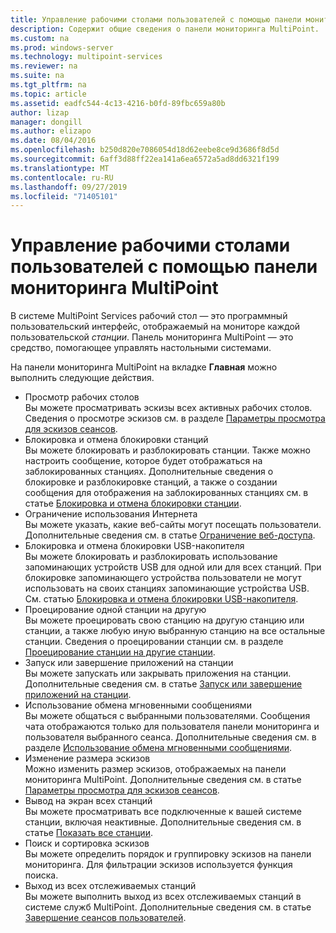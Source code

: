 ```yaml
---
title: Управление рабочими столами пользователей с помощью панели мониторинга MultiPoint
description: Содержит общие сведения о панели мониторинга MultiPoint.
ms.custom: na
ms.prod: windows-server
ms.technology: multipoint-services
ms.reviewer: na
ms.suite: na
ms.tgt_pltfrm: na
ms.topic: article
ms.assetid: eadfc544-4c13-4216-b0fd-89fbc659a80b
author: lizap
manager: dongill
ms.author: elizapo
ms.date: 08/04/2016
ms.openlocfilehash: b250d820e7086054d18d62eebe8ce9d3686f8d5d
ms.sourcegitcommit: 6aff3d88ff22ea141a6ea6572a5ad8dd6321f199
ms.translationtype: MT
ms.contentlocale: ru-RU
ms.lasthandoff: 09/27/2019
ms.locfileid: "71405101"
---
```

# <a name="manage-user-desktops-using-multipoint-dashboard"></a>Управление рабочими столами пользователей с помощью панели мониторинга MultiPoint
В системе MultiPoint Services рабочий стол — это программный пользовательский интерфейс, отображаемый на мониторе каждой пользовательской *станции*. Панель мониторинга MultiPoint — это средство, помогающее управлять настольными системами.   
  
На панели мониторинга MultiPoint на вкладке **Главная** можно выполнить следующие действия.  
  
- Просмотр рабочих столов  
Вы можете просматривать эскизы всех активных рабочих столов. Сведения о просмотре эскизов см. в разделе [Параметры просмотра для эскизов сеансов](View-Options-for-Session-Thumbnails-in-MultiPoint-Dashboard.md).  
- Блокировка и отмена блокировки станций  
Вы можете блокировать и разблокировать станции. Также можно настроить сообщение, которое будет отображаться на заблокированных станциях. Дополнительные сведения о блокировке и разблокировке станций, а также о создании сообщения для отображения на заблокированных станциях см. в статье [Блокировка и отмена блокировки станции](Block-or-Unblock-a-Station.md).  
- Ограничение использования Интернета  
Вы можете указать, какие веб-сайты могут посещать пользователи. Дополнительные сведения см. в статье [Ограничение веб-доступа](Limit-Web-Access.md).  
- Блокировка и отмена блокировки USB-накопителя  
Вы можете блокировать и разблокировать использование запоминающих устройств USB для одной или для всех станций. При блокировке запоминающего устройства пользователи не могут использовать на своих станциях запоминающие устройства USB. См. статью [Блокировка и отмена блокировки USB-накопителя](Block-or-Unblock-USB-Storage.md).  
- Проецирование одной станции на другую  
Вы можете проецировать свою станцию на другую станцию или станции, а также любую иную выбранную станцию на все остальные станции. Сведения о проецировании станции см. в разделе [Проецирование станции на другие станции](Project-a-Station-to-Other-Stations.md).  
- Запуск или завершение приложений на станции  
Вы можете запускать или закрывать приложения на станции. Дополнительные сведения см. в статье [Запуск или завершение приложений на станции](Launch-or-Close-Applications-on-a-Station.md).  
- Использование обмена мгновенными сообщениями  
Вы можете общаться с выбранными пользователями. Сообщения чата отображаются только для пользователя панели мониторинга и пользователя выбранного сеанса. Дополнительные сведения см. в разделе [Использование обмена мгновенными сообщениями](Use-IM.md).  
- Изменение размера эскизов  
Можно изменить размер эскизов, отображаемых на панели мониторинга MultiPoint. Дополнительные сведения см. в статье [Параметры просмотра для эскизов сеансов](View-Options-for-Session-Thumbnails-in-MultiPoint-Dashboard.md).
- Вывод на экран всех станций  
Вы можете просматривать все подключенные к вашей системе станции, включая неактивные. Дополнительные сведения см. в статье [Показать все станции](Show-All-Stations.md).  
- Поиск и сортировка эскизов  
Вы можете определить порядок и группировку эскизов на панели мониторинга. Для фильтрации эскизов используется функция поиска.  
- Выход из всех отслеживаемых станций  
Вы можете выполнить выход из всех отслеживаемых станций в системе служб MultiPoint. Дополнительные сведения см. в статье [Завершение сеансов пользователей](Log-Off-User-Sessions.md).